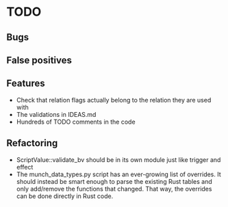 # TODO

## Bugs

## False positives

## Features

* Check that relation flags actually belong to the relation they are used with
* The validations in IDEAS.md
* Hundreds of TODO comments in the code

## Refactoring

* ScriptValue::validate_bv should be in its own module just like trigger and effect
* The munch_data_types.py script has an ever-growing list of overrides. It should instead be smart enough to parse the existing Rust tables and only add/remove the functions that changed. That way, the overrides can be done directly in Rust code.
